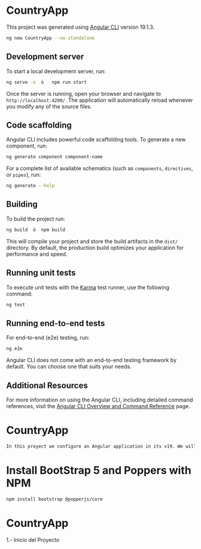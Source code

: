 # CountryApp

This project was generated using [Angular CLI](https://github.com/angular/angular-cli) version 19.1.3.

```bash
ng new CountryApp --no-standalone
```

## Development server

To start a local development server, run:

```bash
ng serve -o  ó   npm run start
```

Once the server is running, open your browser and navigate to `http://localhost:4200/`. The application will automatically reload whenever you modify any of the source files.

## Code scaffolding

Angular CLI includes powerful code scaffolding tools. To generate a new component, run:

```bash
ng generate component component-name
```

For a complete list of available schematics (such as `components`, `directives`, or `pipes`), run:

```bash
ng generate --help
```

## Building

To build the project run:

```bash
ng build  ó  npm build
```

This will compile your project and store the build artifacts in the `dist/` directory. By default, the production build optimizes your application for performance and speed.

## Running unit tests

To execute unit tests with the [Karma](https://karma-runner.github.io) test runner, use the following command:

```bash
ng test
```

## Running end-to-end tests

For end-to-end (e2e) testing, run:

```bash
ng e2e
```

Angular CLI does not come with an end-to-end testing framework by default. You can choose one that suits your needs.

## Additional Resources

For more information on using the Angular CLI, including detailed command references, visit the [Angular CLI Overview and Command Reference](https://angular.dev/tools/cli) page.

# CountryApp
```bash
In this proyect we configure an Angular application in its v19. We will carry out the challenge of building an App that consumes a REST API which contains detailed information about all the countries in the world
```

# Install BootStrap 5 and Poppers with NPM

```bash
npm install bootstrap @popperjs/core
```


# CountryApp
1.- Inicio del Proyecto
